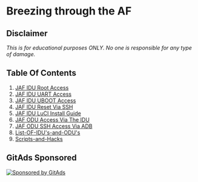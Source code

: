 # Breezing through the AF

## Disclaimer

*This is for educational purposes ONLY. No one is responsible for any type of damage.*

## Table Of Contents

1. [JAF IDU Root Access](instructions/JAF-IDU-Root-Access.md)
2. [JAF IDU UART Access](instructions/JAF-IDU-UART-Access.md)
3. [JAF IDU UBOOT Access](instructions/JAF-IDU-UBOOT-Access.md)
4. [JAF IDU Reset Via SSH](instructions/JAF-IDU-Reset-Via-SSH.md)
5. [JAF IDU LuCI Install Guide](instructions/JAF-IDU-LuCI-Install-Guide.md)
6. [JAF ODU Access Via The IDU](instructions/JAF-ODU-Access-Via-The-IDU.md)
7. [JAF ODU SSH Access Via ADB](instructions/JAF-ODU-SSH-Access-Via-ADB.md)
8. [List-OF-IDU's-and-ODU's](instructions/List-OF-IDU's-and-ODU's.md)
9. [Scripts-and-Hacks](Scripts-and-Hacks.md)

## GitAds Sponsored
[![Sponsored by GitAds](https://gitads.dev/v1/ad-serve?source=jfc-group/af-customisation@github)](https://gitads.dev/v1/ad-track?source=jfc-group/af-customisation@github)

